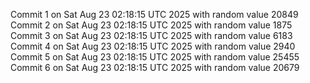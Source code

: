 Commit 1 on Sat Aug 23 02:18:15 UTC 2025 with random value 20849
Commit 2 on Sat Aug 23 02:18:15 UTC 2025 with random value 1875
Commit 3 on Sat Aug 23 02:18:15 UTC 2025 with random value 6183
Commit 4 on Sat Aug 23 02:18:15 UTC 2025 with random value 2940
Commit 5 on Sat Aug 23 02:18:15 UTC 2025 with random value 25455
Commit 6 on Sat Aug 23 02:18:15 UTC 2025 with random value 20679
